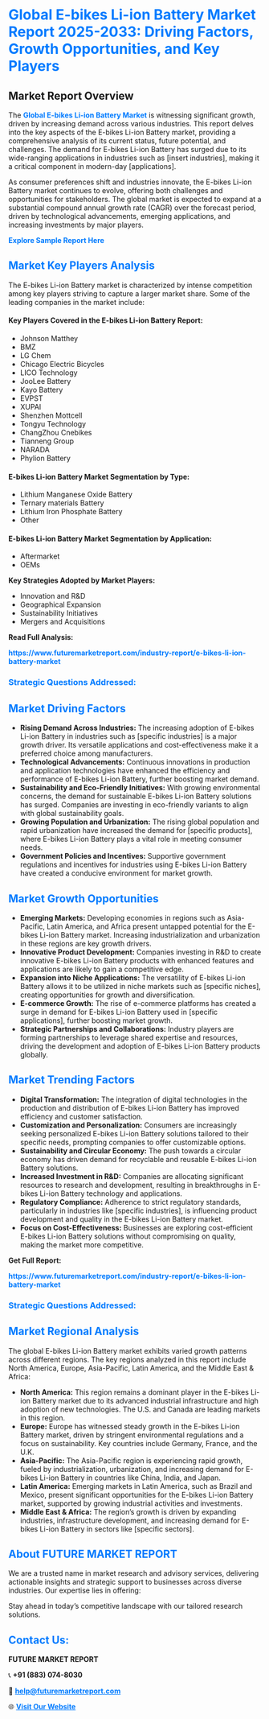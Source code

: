 <h1 style="color: #007BFF;">Global E-bikes Li-ion Battery Market Report 2025-2033: Driving Factors, Growth Opportunities, and Key Players</h1>

<section id="overview">
<h2>Market Report Overview</h2>
<p>The <a href="https://www.futuremarketreport.com/industry-report/e-bikes-li-ion-battery-market" style="color: #007BFF; text-decoration: none;"><strong>Global E-bikes Li-ion Battery Market</strong></a> is witnessing significant growth, driven by increasing demand across various industries. This report delves into the key aspects of the E-bikes Li-ion Battery market, providing a comprehensive analysis of its current status, future potential, and challenges. The demand for E-bikes Li-ion Battery has surged due to its wide-ranging applications in industries such as [insert industries], making it a critical component in modern-day [applications].</p>
<p>As consumer preferences shift and industries innovate, the E-bikes Li-ion Battery market continues to evolve, offering both challenges and opportunities for stakeholders. The global market is expected to expand at a substantial compound annual growth rate (CAGR) over the forecast period, driven by technological advancements, emerging applications, and increasing investments by major players.</p>
</section>

<section id="overview">
<p><a href="https://www.futuremarketreport.com/request-sample/reportId=87421" style="color: #007BFF; text-decoration: none;"><strong>Explore Sample Report Here</strong></a></p>
</section>

<section id="key-players">
<h2 style="color: #007BFF;">Market Key Players Analysis</h2>
<p>The E-bikes Li-ion Battery market is characterized by intense competition among key players striving to capture a larger market share. Some of the leading companies in the market include:</p>
<h4>Key Players Covered in the E-bikes Li-ion Battery Report:</h4>
<ul><li>Johnson Matthey</li><li>BMZ</li><li>LG Chem</li><li>Chicago Electric Bicycles</li><li>LICO Technology</li><li>JooLee Battery</li><li>Kayo Battery</li><li>EVPST</li><li>XUPAI</li><li>Shenzhen Mottcell</li><li>Tongyu Technology</li><li>ChangZhou Cnebikes</li><li>Tianneng Group</li><li>NARADA</li><li>Phylion Battery</li></ul>
<h4>E-bikes Li-ion Battery Market Segmentation by Type:</h4>
<ul><li>Lithium Manganese Oxide Battery</li><li>Ternary materials Battery</li><li>Lithium Iron Phosphate Battery</li><li>Other</li></ul>

<h4>E-bikes Li-ion Battery Market Segmentation by Application:</h4>
<ul><li>Aftermarket</li><li>OEMs</li></ul>
<p><strong>Key Strategies Adopted by Market Players:</strong></p>
<ul>
<li>Innovation and R&D</li>
<li>Geographical Expansion</li>
<li>Sustainability Initiatives</li>
<li>Mergers and Acquisitions</li>
</ul>
</section>

<section>
<p><strong>Read Full Analysis: </strong></p><a href="https://www.futuremarketreport.com/industry-report/e-bikes-li-ion-battery-market" style="color: #007BFF; text-decoration: none;"><strong>https://www.futuremarketreport.com/industry-report/e-bikes-li-ion-battery-market</strong></a>
<h3 style="color: #007BFF;">Strategic Questions Addressed:</h3>
</section>

<section id="driving-factors">
<h2 style="color: #007BFF;">Market Driving Factors</h2>
<ul>
<li><strong>Rising Demand Across Industries:</strong> The increasing adoption of E-bikes Li-ion Battery in industries such as [specific industries] is a major growth driver. Its versatile applications and cost-effectiveness make it a preferred choice among manufacturers.</li>
<li><strong>Technological Advancements:</strong> Continuous innovations in production and application technologies have enhanced the efficiency and performance of E-bikes Li-ion Battery, further boosting market demand.</li>
<li><strong>Sustainability and Eco-Friendly Initiatives:</strong> With growing environmental concerns, the demand for sustainable E-bikes Li-ion Battery solutions has surged. Companies are investing in eco-friendly variants to align with global sustainability goals.</li>
<li><strong>Growing Population and Urbanization:</strong> The rising global population and rapid urbanization have increased the demand for [specific products], where E-bikes Li-ion Battery plays a vital role in meeting consumer needs.</li>
<li><strong>Government Policies and Incentives:</strong> Supportive government regulations and incentives for industries using E-bikes Li-ion Battery have created a conducive environment for market growth.</li>
</ul>
</section>

<section id="growth-opportunities">
<h2 style="color: #007BFF;">Market Growth Opportunities</h2>
<ul>
<li><strong>Emerging Markets:</strong> Developing economies in regions such as Asia-Pacific, Latin America, and Africa present untapped potential for the E-bikes Li-ion Battery market. Increasing industrialization and urbanization in these regions are key growth drivers.</li>
<li><strong>Innovative Product Development:</strong> Companies investing in R&D to create innovative E-bikes Li-ion Battery products with enhanced features and applications are likely to gain a competitive edge.</li>
<li><strong>Expansion into Niche Applications:</strong> The versatility of E-bikes Li-ion Battery allows it to be utilized in niche markets such as [specific niches], creating opportunities for growth and diversification.</li>
<li><strong>E-commerce Growth:</strong> The rise of e-commerce platforms has created a surge in demand for E-bikes Li-ion Battery used in [specific applications], further boosting market growth.</li>
<li><strong>Strategic Partnerships and Collaborations:</strong> Industry players are forming partnerships to leverage shared expertise and resources, driving the development and adoption of E-bikes Li-ion Battery products globally.</li>
</ul>
</section>

<section id="trending-factors">
<h2 style="color: #007BFF;">Market Trending Factors</h2>
<ul>
<li><strong>Digital Transformation:</strong> The integration of digital technologies in the production and distribution of E-bikes Li-ion Battery has improved efficiency and customer satisfaction.</li>
<li><strong>Customization and Personalization:</strong> Consumers are increasingly seeking personalized E-bikes Li-ion Battery solutions tailored to their specific needs, prompting companies to offer customizable options.</li>
<li><strong>Sustainability and Circular Economy:</strong> The push towards a circular economy has driven demand for recyclable and reusable E-bikes Li-ion Battery solutions.</li>
<li><strong>Increased Investment in R&D:</strong> Companies are allocating significant resources to research and development, resulting in breakthroughs in E-bikes Li-ion Battery technology and applications.</li>
<li><strong>Regulatory Compliance:</strong> Adherence to strict regulatory standards, particularly in industries like [specific industries], is influencing product development and quality in the E-bikes Li-ion Battery market.</li>
<li><strong>Focus on Cost-Effectiveness:</strong> Businesses are exploring cost-efficient E-bikes Li-ion Battery solutions without compromising on quality, making the market more competitive.</li>
</ul>
</section>

<section>
<p><strong>Get Full Report: </strong></p><a href="https://www.futuremarketreport.com/industry-report/e-bikes-li-ion-battery-market" style="color: #007BFF; text-decoration: none;"><strong>https://www.futuremarketreport.com/industry-report/e-bikes-li-ion-battery-market</strong></a>
<h3 style="color: #007BFF;">Strategic Questions Addressed:</h3>
</section>


<section id="regional-analysis">
<h2 style="color: #007BFF;">Market Regional Analysis</h2>
<p>The global E-bikes Li-ion Battery market exhibits varied growth patterns across different regions. The key regions analyzed in this report include North America, Europe, Asia-Pacific, Latin America, and the Middle East & Africa:</p>
<ul>
<li><strong>North America:</strong> This region remains a dominant player in the E-bikes Li-ion Battery market due to its advanced industrial infrastructure and high adoption of new technologies. The U.S. and Canada are leading markets in this region.</li>
<li><strong>Europe:</strong> Europe has witnessed steady growth in the E-bikes Li-ion Battery market, driven by stringent environmental regulations and a focus on sustainability. Key countries include Germany, France, and the U.K.</li>
<li><strong>Asia-Pacific:</strong> The Asia-Pacific region is experiencing rapid growth, fueled by industrialization, urbanization, and increasing demand for E-bikes Li-ion Battery in countries like China, India, and Japan.</li>
<li><strong>Latin America:</strong> Emerging markets in Latin America, such as Brazil and Mexico, present significant opportunities for the E-bikes Li-ion Battery market, supported by growing industrial activities and investments.</li>
<li><strong>Middle East & Africa:</strong> The region’s growth is driven by expanding industries, infrastructure development, and increasing demand for E-bikes Li-ion Battery in sectors like [specific sectors].</li>
</ul>
</section>

<footer>
<h2 style="color: #007BFF;">About FUTURE MARKET REPORT</h2>
<p>We are a trusted name in market research and advisory services, delivering actionable insights and strategic support to businesses across diverse industries. Our expertise lies in offering:</p>

<p>Stay ahead in today’s competitive landscape with our tailored research solutions.</p>

<h2 style="color: #007BFF;">Contact Us:</h2>
<p><strong>FUTURE MARKET REPORT</strong></p>
<p>📞 <strong>+91 (883) 074-8030</strong></p>
<p>📧 <strong><a href="mailto:help@futuremarketreport.com" style="color: #007BFF;">help@futuremarketreport.com</a></strong></p>
<p>🌐 <strong><a href="https://www.futuremarketreport.com/" style="color: #007BFF;">Visit Our Website</a></strong></p>
</footer>